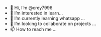 - 👋 Hi, I’m @crey7996
- 👀 I’m interested in learn...
- 🌱 I’m currently learning whatsapp ...
- 💞️ I’m looking to collaborate on projects ...
- 📫 How to reach me ...

<!---
crey7996/crey7996 is a ✨ special ✨ repository because its `README.md` (this file) appears on your GitHub profile.
You can click the Preview link to take a look at your changes.
--->
